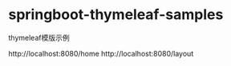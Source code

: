 # springboot-thymeleaf-samples

thymeleaf模版示例


http://localhost:8080/home
http://localhost:8080/layout

